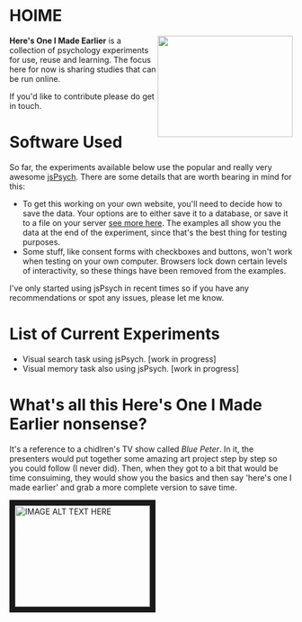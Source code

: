 # HOIME
 <img align="right" src="readmeFiles/hoime.png" width='240' height='180'>**Here's One I Made Earlier** is a collection of psychology experiments for use, reuse and learning.  The focus here for now is sharing studies that can be run online. 

 If you'd like to contribute please do get in touch.


# Software Used

 So far, the experiments available below use the popular and really very awesome [jsPsych](https://www.jspsych.org/). There are some details that are worth bearing in mind for this:

 - To get this working on your own website, you'll need to decide how to save the data. Your options are to either save it to a database, or save it to a file on your server [see more here](https://www.jspsych.org/overview/data/). The examples all show you the data at the end of the experiment, since that's the best thing for testing purposes. 
 - Some stuff, like consent forms with checkboxes and buttons, won't work when testing on your own computer. Browsers lock down certain levels of interactivity, so these things have been removed from the examples.

 I've only started using jsPsych in recent times so if you have any recommendations or spot any issues, please let me know.

# List of Current Experiments

 - Visual search task using jsPsych. [work in progress]
 - Visual memory task also using jsPsych. [work in progress]

# What's all this Here's One I Made Earlier nonsense?

It's a reference to a chidlren's TV show called *Blue Peter*. In it, the presenters would put together some amazing art project step by step so you could follow (I never did). Then, when they got to a bit that would be time consuiming, they would show you the basics and then say 'here's one I made earlier' and grab a more complete version to save time. 

<a href="https://www.youtube.com/watch?feature=player_embedded&v=R-URZ2j_oRM
" target="_blank"><img src="http://img.youtube.com/vi/R-URZ2j_oRM/0.jpg" 
alt="IMAGE ALT TEXT HERE" width="240" height="180" border="10" /></a>